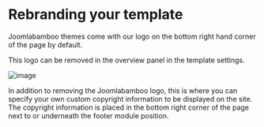 Rebranding your template
======
 
 Joomlabamboo themes come with our logo on the bottom right hand corner of the page by default.
 
This logo can be removed in the overview panel in the template settings.

<img src="images/rebranding.jpg" alt="image" />

In addition to removing the Joomlabamboo logo, this is where you can specify your own custom copyright information to be displayed on the site. The copyright information is placed in the bottom right corner of the page next to or underneath the footer module position.
